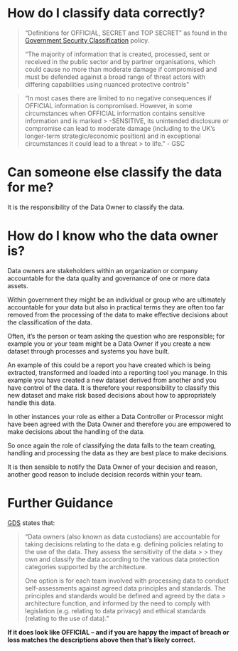 # How do I classify data correctly?

> “Definitions for OFFICIAL, SECRET
> and TOP SECRET” as found in the [Government Security Classification](https://assets.publishing.service.gov.uk/government/uploads/system/uploads/attachment_data/file/1166145/Government_Security_Classifications_Policy_June_2023.pdf) policy.
> 
> “The majority of information that is created, processed, sent or received in the
> public sector and by partner organisations, which could cause no more than
> moderate damage if compromised and must be defended against a broad range
> of threat actors with differing capabilities using nuanced protective controls”

> “In most cases there are limited to no negative consequences if OFFICIAL information is compromised. However, in some circumstances when OFFICIAL information contains sensitive information and is marked > -SENSITIVE, its unintended disclosure or compromise can lead to moderate damage (including to the UK’s longer-term strategic/economic position) and in exceptional circumstances it could lead to a threat > to life.” - GSC

# Can someone else classify the data for me?
It is the responsibility of the Data Owner to classify the data.

# How do I know who the data owner is?
Data owners are stakeholders within an organization or company accountable for the data quality and governance of one or more data assets.

Within government they might be an individual or group who are ultimately accountable for your data but also in practical terms they are often too far removed from the processing of the data to make effective decisions about the classification of the data.

Often, it’s the person or team asking the question who are responsible; for example you or your team might be a Data Owner if you create a new dataset through processes and systems you have built.

An example of this could be a report you have created which is being extracted, transformed and loaded into a reporting tool you manage. In this example you have created a new dataset derived from  another and you have control of the data. It is therefore your responsibility to classify this new dataset and make risk based decisions about how to appropriately handle this data.

In other instances your role as either a Data Controller or Processor might have been agreed with the Data Owner and therefore you are empowered to make decisions about the handling of the data.

So once again the role of classifying the data falls to the team creating, handling and processing the data as they are best place to make decisions.

It is then sensible to notify the Data Owner of your decision and reason, another good reason to include decision records within your team.

# Further Guidance
[GDS](https://dataarchitecture.blog.gov.uk/2018/06/29/data-governance/) states that:

> “Data owners (also known as data custodians) are accountable for taking decisions relating to the data e.g. defining policies relating to the use of the data. They assess the sensitivity of the data > > they own and classify the data according to the various data protection categories supported by the architecture.
> 
> One option is for each team involved with processing data to conduct self-assessments against agreed data principles and standards. The principles and standards would be defined and agreed by the data > architecture function, and informed by the need to comply with legislation (e.g. relating to data privacy) and ethical standards (relating to the use of data).”

**If it does look like OFFICIAL – and if you are happy the impact of breach or loss matches the descriptions above then that’s likely correct.**
